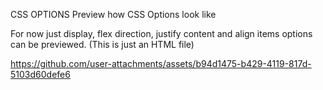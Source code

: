CSS OPTIONS
Preview how CSS Options look like

For now just display, flex direction, justify content and align items
options can be previewed. (This is just an HTML file)

https://github.com/user-attachments/assets/b94d1475-b429-4119-817d-5103d60defe6

